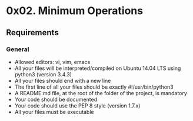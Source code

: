 # 0x02. Minimum Operations

## Requirements

### General

<ul>
    <li>Allowed editors: vi, vim, emacs</li>
    <li>All your files will be interpreted/compiled on Ubuntu 14.04 LTS using python3 (version 3.4.3)</li>
    <li>All your files should end with a new line</li>
    <li>The first line of all your files should be exactly #!/usr/bin/python3</li>
    <li>A README.md file, at the root of the folder of the project, is mandatory</li>
    <li>Your code should be documented</li>
    <li>Your code should use the PEP 8 style (version 1.7.x)</li>
    <li>All your files must be executable</li>
</ul>